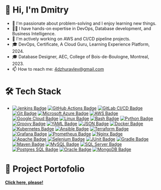 

# 👋 Hi, I'm Dmitry

- 👀 I'm passionate about problem-solving and I enjoy learning new things.
- 👨‍💻 I have hands-on expertise in DevOps, Database development, and Business Intelligence.
- 🌱 I'm actively working on AWS and CI/CD pipeline projects.
- 🎓 DevOps, Certificate, A Cloud Guru, Learning Experience Platform, 2024.
- 🎓 Database Designer, AEC, College of Bois-de-Boulogne, Montreal, 2023.
- 📫 How to reach me: [4dzhuravlev@gmail.com](mailto:4dzhuravlev@gmail.com)
 
# 🛠 Tech Stack
- [![Jenkins Badge](https://img.shields.io/badge/Jenkins-D24939?style=for-the-badge&logo=jenkins&logoColor=white)](#) [![GitHub Actions Badge](https://img.shields.io/badge/GitHub_Actions-2088FF?style=for-the-badge&logo=github-actions&logoColor=white)](#) [![GitLab CI/CD Badge](https://img.shields.io/badge/GitLab_CI_CD-FCA121?style=for-the-badge&logo=gitlab&logoColor=white)](#) [![Git Badge](https://img.shields.io/badge/Git-F05032?style=for-the-badge&logo=git&logoColor=white)](#) [![Microsoft Azure Badge](https://img.shields.io/badge/Microsoft_Azure-0089D6?style=for-the-badge&logo=microsoft-azure&logoColor=white)](#) [![AWS Badge](https://img.shields.io/badge/AWS-232F3E?style=for-the-badge&logo=amazon-aws&logoColor=white)](#) [![Google Cloud Badge](https://img.shields.io/badge/Google_Cloud-4285F4?style=for-the-badge&logo=google-cloud&logoColor=white)](#) [![Linux Badge](https://img.shields.io/badge/Linux-FCC624?style=for-the-badge&logo=linux&logoColor=black)](#) [![Bash Badge](https://img.shields.io/badge/Bash-4EAA25?style=for-the-badge&logo=gnu-bash&logoColor=white)](#) [![Python Badge](https://img.shields.io/badge/Python-3776AB?style=for-the-badge&logo=python&logoColor=white)](#) [![Groovy Badge](https://img.shields.io/badge/Groovy-4298B8?style=for-the-badge&logo=apache-groovy&logoColor=white)](#) [![YAML Badge](https://img.shields.io/badge/YAML-CB171E?style=for-the-badge&logo=YAML&logoColor=white)](#) [![JSON Badge](https://img.shields.io/badge/JSON-000000?style=for-the-badge&logo=json&logoColor=white)](#) [![Docker Badge](https://img.shields.io/badge/Docker-2CA5E0?style=for-the-badge&logo=docker&logoColor=white)](#) [![Kubernetes Badge](https://img.shields.io/badge/Kubernetes-326CE5?style=for-the-badge&logo=kubernetes&logoColor=white)](#) [![Ansible Badge](https://img.shields.io/badge/Ansible-EE0000?style=for-the-badge&logo=ansible&logoColor=white)](#) [![Terraform Badge](https://img.shields.io/badge/Terraform-623CE4?style=for-the-badge&logo=terraform&logoColor=white)](#) 
[![Grafana Badge](https://img.shields.io/badge/Grafana-F46800?style=for-the-badge&logo=grafana&logoColor=white)](#) [![Prometheus Badge](https://img.shields.io/badge/Prometheus-E6522C?style=for-the-badge&logo=prometheus&logoColor=white)](#) [![Nginx Badge](https://img.shields.io/badge/Nginx-009639?style=for-the-badge&logo=nginx&logoColor=white)](#) [![Apache Badge](https://img.shields.io/badge/Apache-D22128?style=for-the-badge&logo=apache&logoColor=white)](#) [![Selenium Badge](https://img.shields.io/badge/Selenium-43B02A?style=for-the-badge&logo=selenium&logoColor=white)](#) [![JUnit Badge](https://img.shields.io/badge/JUnit-25A162?style=for-the-badge&logo=junit&logoColor=white)](#) 
[![Gradle Badge](https://img.shields.io/badge/Gradle-02303A?style=for-the-badge&logo=gradle&logoColor=white)](#) [![Maven Badge](https://img.shields.io/badge/Maven-C71A36?style=for-the-badge&logo=apache-maven&logoColor=white)](#) 
[![MySQL Badge](https://img.shields.io/badge/MySQL-4479A1?style=for-the-badge&logo=mysql&logoColor=white)](#) [![SQL Server Badge](https://img.shields.io/badge/SQL_Server-CC2927?style=for-the-badge&logo=microsoft-sql-server&logoColor=white)](#) [![Postgres SQL Badge](https://img.shields.io/badge/Postgres_SQL-336791?style=for-the-badge&logo=postgresql&logoColor=white)](#) [![Oracle Badge](https://img.shields.io/badge/Oracle-F80000?style=for-the-badge&logo=oracle&logoColor=white)](#) [![MongoDB Badge](https://img.shields.io/badge/MongoDB-47A248?style=for-the-badge&logo=mongodb&logoColor=white)](#)


# 📂 Project Portofolio
[**Click here, please!**](https://github.com/DimitryZH/Portfolio-Projects)
